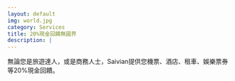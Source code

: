 ```yaml
---
layout: default
img: world.jpg
category: Services
title: 20%現金回饋無國界
description: |
---
```

  無論您是旅遊達人，或是商務人士，Saivian提供您機票、酒店、租車、娛樂票券等20%現金回饋。
